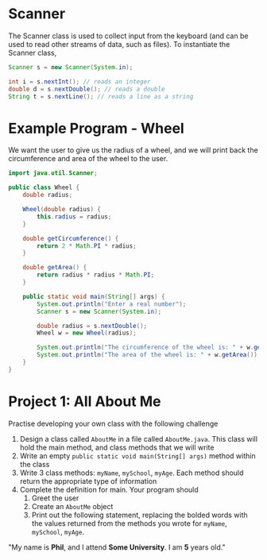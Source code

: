 # Scanner

The Scanner class is used to collect input from the keyboard (and can be used to read other streams of data, such as files). To instantiate the Scanner class, 

```java
Scanner s = new Scanner(System.in);

int i = s.nextInt(); // reads an integer
double d = s.nextDouble(); // reads a double
String t = s.nextLine(); // reads a line as a string
```

# Example Program - Wheel

We want the user to give us the radius of a wheel, and we will print back the circumference and area of the wheel to the user.

```java
import java.util.Scanner;

public class Wheel {
    double radius;

    Wheel(double radius) {
        this.radius = radius;
    }

    double getCircumference() {
        return 2 * Math.PI * radius;
    }

    double getArea() {
        return radius * radius * Math.PI;
    }

    public static void main(String[] args) {
        System.out.println("Enter a real number");
        Scanner s = new Scanner(System.in);

        double radius = s.nextDouble();
        Wheel w = new Wheel(radius);

        System.out.println("The circumference of the wheel is: " + w.getCircumference());
        System.out.println("The area of the wheel is: " + w.getArea());
    }
}
```

# Project 1: All About Me

Practise developing your own class with the following challenge

1. Design a class called `AboutMe` in a file called `AboutMe.java`. This class will hold the main method, and class methods that we will write
2. Write an empty `public static void main(String[] args)` method within the class
3. Write 3 class methods: `myName`, `mySchool`, `myAge`. Each method should return the appropriate type of information
4. Complete the definition for main. Your program should
   1. Greet the user
   2. Create an `AboutMe` object
   3. Print out the following statement, replacing the bolded words with the values returned from the methods you wrote for `myName`, `mySchool`, `myAge`.

"My name is **Phil**, and I attend **Some University**. I am **5** years old."